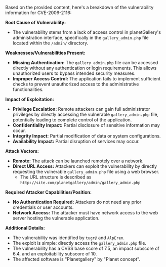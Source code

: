 Based on the provided content, here's a breakdown of the vulnerability information for CVE-2006-2116:

**Root Cause of Vulnerability:**
- The vulnerability stems from a lack of access control in planetGallery's administration interface, specifically in the `gallery_admin.php` file located within the `/admin/` directory.

**Weaknesses/Vulnerabilities Present:**
- **Missing Authentication:** The `gallery_admin.php` file can be accessed directly without any authentication or login requirements. This allows unauthorized users to bypass intended security measures.
- **Improper Access Control:** The application fails to implement sufficient checks to prevent unauthorized access to the administrative functionalities.

**Impact of Exploitation:**
- **Privilege Escalation:** Remote attackers can gain full administrator privileges by directly accessing the vulnerable `gallery_admin.php` file, potentially leading to complete control of the application.
- **Confidentiality Impact:** Partial disclosure of sensitive information may occur.
- **Integrity Impact:** Partial modification of data or system configurations.
- **Availability Impact:** Partial disruption of services may occur.

**Attack Vectors:**
- **Remote:** The attack can be launched remotely over a network.
- **Direct URL Access:** Attackers can exploit the vulnerability by directly requesting the vulnerable `gallery_admin.php` file using a web browser.
    - The URL structure is described as `http://site.com/planetgallery/admin/gallery_admin.php`

**Required Attacker Capabilities/Position:**
- **No Authentication Required:** Attackers do not need any prior credentials or user accounts.
- **Network Access:** The attacker must have network access to the web server hosting the vulnerable application.

**Additional Details:**
- The vulnerability was identified by `tugr@` and `AlpEren`.
- The exploit is simple: directly access the `gallery_admin.php` file.
- The vulnerability has a CVSS base score of 7.5, an impact subscore of 6.4, and an exploitability subscore of 10.
- The affected software is "Planetgallery" by "Planet concept".